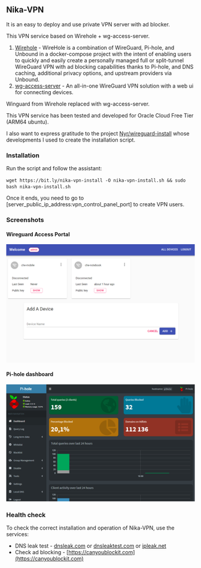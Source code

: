 ## Nika-VPN

It is an easy to deploy and use private VPN server with ad blocker.

This VPN service based on Wirehole + wg-access-server.

1. [Wirehole](https://github.com/IAmStoxe/wirehole) - WireHole is a combination of WireGuard, Pi-hole, and Unbound in a docker-compose project with the intent of enabling users to quickly and easily create a personally managed full or split-tunnel WireGuard VPN with ad blocking capabilities thanks to Pi-hole, and DNS caching, additional privacy options, and upstream providers via Unbound.
2. [wg-access-server](https://github.com/freifunkMUC/wg-access-server) - An all-in-one WireGuard VPN solution with a web ui for connecting devices.

Winguard from Wirehole replaced with wg-access-server.

This VPN service has been tested and developed for Oracle Cloud Free Tier (ARM64 ubuntu).

I also want to express gratitude to the project [Nyr/wireguard-install](https://github.com/Nyr/wireguard-install) whose developments I used to create the installation script.

### Installation

Run the script and follow the assistant:

`wget https://bit.ly/nika-vpn-install -O nika-vpn-install.sh && sudo bash nika-vpn-install.sh`

Once it ends, you need to go to [server_public_ip_address:vpn_control_panel_port] to create VPN users.

### Screenshots

#### Wireguard Access Portal

![Wireguard Access Porta](content/wg-access-server.png "Wireguard Access Porta")

#### Pi-hole dashboard

![Pi-hole dashboard](content/pi-hole.png "Pi-hole dashboard")


### Health check

To check the correct installation and operation of Nika-VPN, use the services:
- DNS leak test - [dnsleak.com](https://dnsleak.com/) or [dnsleaktest.com](https://www.dnsleaktest.com/) or [ipleak.net](https://ipleak.net/)
- Сheck ad blocking - [https://canyoublockit.com](https://canyoublockit.com)
